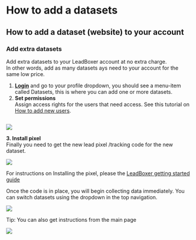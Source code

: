 # How to add a datasets

## How to add a dataset (website) to your account

### Add extra datasets&#x20;

Add extra datasets to your LeadBoxer account at no extra charge.\
In other words, add as many datasets ays need to your account for the same low price.&#x20;

1. [**Login**](https://product.leadboxer.com/?utm\_source=feature-spotlight\&utm\_medium=email\&utm\_campaign=feature-spot-google-analytics-parameter-tracking) and go to your profile dropdown, you should see a menu-item called Datasets, this is where you can add one or more datasets. &#x20;
2. **Set permissions**\
   Assign access rights for the users that need access. See this tutorial on [How to add new users](https://docs.leadboxer.com/article/70-how-to-add-a-user-to-your-account).

<figure><img src="https://d33v4339jhl8k0.cloudfront.net/docs/assets/565e1cb7c697915b26a5c214/images/5f0486482c7d3a10cbaa2250/file-747Wi2LMWM.png" alt=""><figcaption></figcaption></figure>

![](https://d33v4339jhl8k0.cloudfront.net/docs/assets/565e1cb7c697915b26a5c214/images/5f04895c04286306f8064b81/file-HJ4HNrag8w.png)

**3. Install pixel**\
Finally you need to get the new lead pixel /tracking code for the new dataset.&#x20;

![](https://d33v4339jhl8k0.cloudfront.net/docs/assets/565e1cb7c697915b26a5c214/images/5f0487f204286306f8064b6d/file-Onm5xCX49n.png)

For instructions on Installing the pixel, please the [LeadBoxer getting started guide](https://docs.leadboxer.com/article/144-getting-started)

Once the code is in place, you will begin collecting data immediately. You can switch datasets using the dropdown in the top navigation.

![](https://d33v4339jhl8k0.cloudfront.net/docs/assets/565e1cb7c697915b26a5c214/images/5f048d8f2c7d3a10cbaa2300/file-idHJdjQY1n.png)

Tip: You can also get instructions from the main page

![](https://d33v4339jhl8k0.cloudfront.net/docs/assets/565e1cb7c697915b26a5c214/images/5f048ec504286306f8064bfe/file-uGECp4THH9.png)

